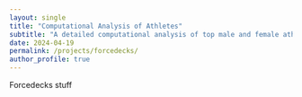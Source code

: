 ```yaml
---
layout: single
title: "Computational Analysis of Athletes"
subtitle: "A detailed computational analysis of top male and female athletes using data from Forcedeck plates"
date: 2024-04-19
permalink: /projects/forcedecks/
author_profile: true
---
```


Forcedecks stuff

